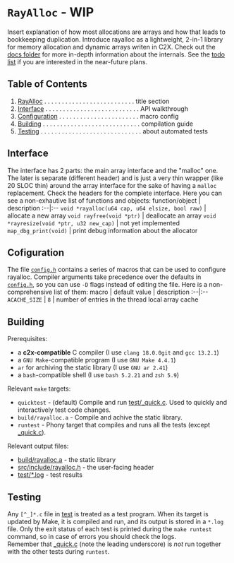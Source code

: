 `RayAlloc` - WIP
===
Insert explanation of how most allocations are arrays and how that leads to bookkeeping duplication. Introduce rayalloc as a lightweight, 2-in-1 library for memory allocation and dynamic arrays writen in C2X.
Check out the [docs folder](docs) for more in-depth information about the internals. See the [todo list](./todo.md) if you are interested in the near-future plans.


## Table of Contents
1. [RayAlloc](#rayalloc---wip) . . . . . . . . . . . . . . . . . . . . . . . . . . title section
1. [Interface](#interface) . . . . . . . . . . . . . . . . . . . . . . . . . . . API walkthrough
1. [Configuration](#configuration) . . . . . . . . . . . . . . . . . . . . . . . macro config
1. [Building](#building) . . . . . . . . . . . . . . . . . . . . . . . . . . . . compilation guide
1. [Testing](#testing) . . . . . . . . . . . . . . . . . . . . . . . . . . . . . about automated tests


## Interface
The interface has 2 parts: the main array interface and the "malloc" one. The later is separate (different header) and is just a very thin wrapper (like 20 SLOC thin) around the array interface for the sake of having a `malloc` replacement. Check the headers for the complete interface. Here you can see a non-exhautive list of functions and objects:
function/object | description
:--|:--
`void *rayalloc(u64 cap, u64 elsize, bool raw)` | allocate a new array
`void rayfree(void *ptr)` | deallocate an array
`void *rayresize(void *ptr, u32 new_cap)` | not yet implemented
`map_dbg_print(void)` | print debug information about the allocator


## Cofiguration
The file [`config.h`](./src/config.h) contains a series of macros that can be used to configure rayalloc. Compiler arguments take precedence over the defaults in [`config.h`](./src/config.h), so you can use `-D` flags instead of editing the file. Here is a non-comprehensive list of them:
macro | default value | description
:--|:--
`ACACHE_SIZE` | `8` | number of entries in the thread local array cache


## Building
Prerequisites:
- a __c2x-compatible__ C compiler (I use `clang 18.0.0git` and `gcc 13.2.1`)
- a `GNU Make`-compatible program (I use `GNU Make 4.4.1`)
- `ar` for archiving the static library (I use `GNU ar 2.41`)
- a `bash`-compatible shell (I use `bash 5.2.21` and `zsh 5.9`)

Relevant `make` targets:
- `quicktest` - (default) Compile and run [test/_quick.c](test/_quick.c). Used to quickly and interactively test code changes.
- `build/rayalloc.a` - Compile and achive the static library.
- `runtest` - Phony target that compiles and runs all the tests (except [_quick.c](test/_quick.c)).

Relevant output files:
- [build/rayalloc.a]() - the static library
- [src/include/rayalloc.h](src/include/rayalloc.h) - the user-facing header
- [test/*.log]() - test results


## Testing
Any `[^_]*.c` file in [test](./test) is treated as a test program. When its target is updated by Make, it is compiled and run, and its output is stored in a `*.log` file. Only the exit status of each test is printed during the `make runtest` command, so in case of errors you should check the logs.  
Remember that [_quick.c](test/_quick.c) (note the leading underscore) is _not_ run together with the other tests during `runtest`.
